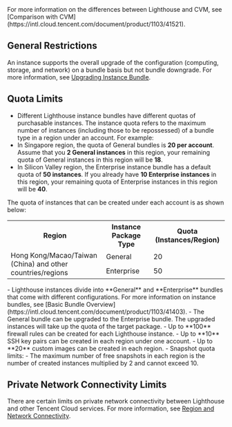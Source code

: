 

<dx-alert infotype="explain" title="">
For more information on the differences between Lighthouse and CVM, see [Comparison with CVM](https://intl.cloud.tencent.com/document/product/1103/41521).
</dx-alert>



## General Restrictions
An instance supports the overall upgrade of the configuration (computing, storage, and network) on a bundle basis but not bundle downgrade. For more information, see [Upgrading Instance Bundle](https://intl.cloud.tencent.com/document/product/1103/41562).

## Quota Limits[](id:quotaLimit)
 - Different Lighthouse instance bundles have different quotas of purchasable instances.
    <dx-alert infotype="explain" title="">
    The instance quota refers to the maximum number of instances (including those to be repossessed) of a bundle type in a region under an account.
    For example:
 - In Singapore region, the quota of General bundles is **20 per account**. Assume that you **2 General instances** in this region, your remaining quota of General instances in this region will be **18**.
 - In Silicon Valley region, the Enterprise instance bundle has a default quota of **50 instances**. If you already have **10 Enterprise instances** in this region, your remaining quota of Enterprise instances in this region will be **40**.
</dx-alert>
 The quota of instances that can be created under each account is as shown below:
 <table>
 <tr>
	 <th>Region</th>
	 <th>Instance Package Type</th>
	 <th>Quota (Instances/Region)</th>
 </tr>
 <tr>
	 <td rowspan=3>Hong Kong/Macao/Taiwan (China) and other countries/regions</td>
	 <td>General</td>
	 <td>20</td>
 </tr>
 <tr>
	 <td>Enterprise</td>
	 <td>50</td>
 </tr>
 </table>
 <dx-alert infotype="notice" title="">
- Lighthouse instances divide into **General** and **Enterprise** bundles that come with different configurations. For more information on instance bundles, see [Basic Bundle Overview](https://intl.cloud.tencent.com/document/product/1103/41403).
- The General bundle can be upgraded to the Enterprise bundle. The upgraded instances will take up the quota of the target package.
  </dx-alert>
 - Up to **100** firewall rules can be created for each Lighthouse instance.
 - Up to **10** SSH key pairs can be created in each region under one account.
 - Up to **20** custom images can be created in each region.
 - Snapshot quota limits:
  - The maximum number of free snapshots in each region is the number of created instances multiplied by 2 and cannot exceed 10.

## Private Network Connectivity Limits
There are certain limits on private network connectivity between Lighthouse and other Tencent Cloud services. For more information, see [Region and Network Connectivity](https://intl.cloud.tencent.com/document/product/1103/41266).
